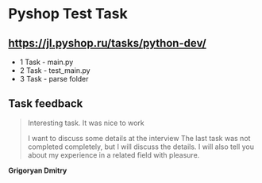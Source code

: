 # Pyshop Test Task
## https://jl.pyshop.ru/tasks/python-dev/


- 1 Task - main.py
- 2 Task - test_main.py 
- 3 Task - parse folder

## Task feedback


> Interesting task. It was nice to work
>
> I want to discuss some details at the interview
>The last task was not completed completely, but I will discuss the details. I will also tell you about my experience in a related field with pleasure.


**Grigoryan Dmitry**

